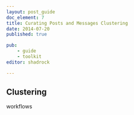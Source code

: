 ```yaml
---
layout: post_guide
doc_element: 7
title: Curating Posts and Messages Clustering
date: 2014-07-20
published: true

pub: 
	- guide
	- toolkit
editor: shadrock

---
```


## Clustering

workflows

